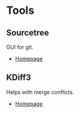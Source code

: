 # Tools

## Sourcetree

GUI for git.

* [Homepage](https://www.sourcetreeapp.com/)

## KDiff3

Helps with merge conflicts.

* [Homepage](http://kdiff3.sourceforge.net/)

